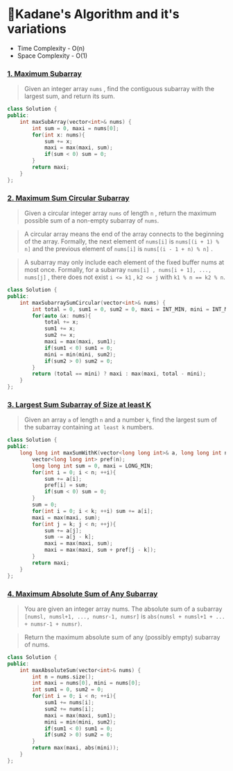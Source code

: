 # 🚀Kadane's Algorithm and it's variations
<ul>
  <li>Time Complexity - O(n)</li>
  <li>Space Complexity - O(1)</li>
</ul>

<h3><a href="https://leetcode.com/problems/maximum-subarray/">1. Maximum Subarray</a></h3>

> Given an integer array `nums` , find the contiguous subarray with the largest sum, and return its sum.

```cpp
class Solution {
public:
    int maxSubArray(vector<int>& nums) {
        int sum = 0, maxi = nums[0];
        for(int x: nums){
            sum += x;
            maxi = max(maxi, sum);
            if(sum < 0) sum = 0;
        }
        return maxi;
    }
};
```
<h3><a href="https://leetcode.com/problems/maximum-sum-circular-subarray/">2. Maximum Sum Circular Subarray</a></h3>

> Given a circular integer array `nums` of length `n` , return the maximum possible sum of a non-empty subarray of `nums`.

> A circular array means the end of the array connects to the beginning of the array. Formally, the next element of `nums[i]` is `nums[(i + 1) % n]` and the previous element of `nums[i]` is `nums[(i - 1 + n) % n]` .

> A subarray may only include each element of the fixed buffer nums at most once. Formally, for a subarray `nums[i] , nums[i + 1], ..., nums[j]` , there does not exist `i <= k1` , `k2 <= j` with `k1 % n == k2 % n`.

```cpp
class Solution {
public:
    int maxSubarraySumCircular(vector<int>& nums) {
        int total = 0, sum1 = 0, sum2 = 0, maxi = INT_MIN, mini = INT_MAX;
        for(auto &x: nums){
            total += x;
            sum1 += x;
            sum2 += x;
            maxi = max(maxi, sum1);
            if(sum1 < 0) sum1 = 0;
            mini = min(mini, sum2);
            if(sum2 > 0) sum2 = 0;
        }
        return (total == mini) ? maxi : max(maxi, total - mini);
    }
};
```
<h3><a href="https://leetcode.com/problems/maximum-sum-circular-subarray/">3. Largest Sum Subarray of Size at least K</a></h3>

> Given an array `a` of length `n` and a number `k`, find the largest sum of the subarray containing `at least k` numbers.

```cpp
class Solution {
public:    
    long long int maxSumWithK(vector<long long int>& a, long long int n, long long int k) {
        vector<long long int> pref(n);
        long long int sum = 0, maxi = LONG_MIN;
        for(int i = 0; i < n; ++i){
            sum += a[i];
            pref[i] = sum;
            if(sum < 0) sum = 0;
        }
        sum = 0;
        for(int i = 0; i < k; ++i) sum += a[i];
        maxi = max(maxi, sum);
        for(int j = k; j < n; ++j){
            sum += a[j];
            sum -= a[j - k];
            maxi = max(maxi, sum);
            maxi = max(maxi, sum + pref[j - k]);
        }
        return maxi;
    }
};
```
<h3><a href="https://leetcode.com/problems/maximum-absolute-sum-of-any-subarray/description/">4. Maximum Absolute Sum of Any Subarray</a></h3>

> You are given an integer array nums. The absolute sum of a subarray `[numsl, numsl+1, ..., numsr-1, numsr]` is `abs(numsl + numsl+1 + ... + numsr-1 + numsr)`.

> Return the maximum absolute sum of any (possibly empty) subarray of nums.

```cpp
class Solution {
public:
    int maxAbsoluteSum(vector<int>& nums) {
        int n = nums.size();
        int maxi = nums[0], mini = nums[0];
        int sum1 = 0, sum2 = 0;
        for(int i = 0; i < n; ++i){
            sum1 += nums[i];
            sum2 += nums[i];
            maxi = max(maxi, sum1);
            mini = min(mini, sum2);
            if(sum1 < 0) sum1 = 0;
            if(sum2 > 0) sum2 = 0;
        }
        return max(maxi, abs(mini));
    }
};
```
